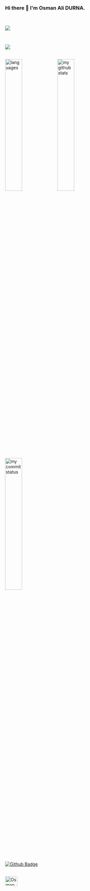 ### Hi there 👋 I'm Osman Ali DURNA.

<br/>

![](https://media.giphy.com/media/iIqmM5tTjmpOB9mpbn/giphy.gif)

<br/>

![](https://komarev.com/ghpvc/?username=OsmanAliDurna)

<br/>

 <img src="https://github-readme-stats.vercel.app/api/top-langs/?username=OsmanAliDurna&theme=chartreuse-dark&layout=compact" alt="languages" width="33%">
 <img src="https://github-readme-stats.vercel.app/api?username=OsmanAliDurna&theme=chartreuse-dark" alt="my github stats" width="33%"/>
 <img src="https://github-readme-streak-stats.herokuapp.com/?user=OsmanAliDurna&theme=chartreuse-dark" alt="my commit status" width="33%" />

[![Github Badge](https://img.shields.io/badge/-Github-000?style=quare&labelColor=000&logo=Github&logoColor=white&link=link)](link) 

<br/>

<a href="https://linkedin.com/in/osman-ali-durna/" target="blank">
<img align="center" src="https://t0.gstatic.com/images?q=tbn:ANd9GcRMCA3j2A8hfLl9p5UAU5nd9lvqLlNZvqoU4xOsZ192uH4IYS6X" alt="Osman Ali DURNA" height="30" width="40" /></a>
 

<!--
**OsmanAliDurna/OsmanAliDurna** is a ✨ _special_ ✨ repository because its `README.md` (this file) appears on your GitHub profile.

Here are some ideas to get you started:

- 🔭 I’m currently working on ...
- 🌱 I’m currently learning ...
- 👯 I’m looking to collaborate on ...
- 🤔 I’m looking for help with ...
- 💬 Ask me about ...
- 📫 How to reach me: ...
- 😄 Pronouns: ...
- ⚡ Fun fact: ...
-->
